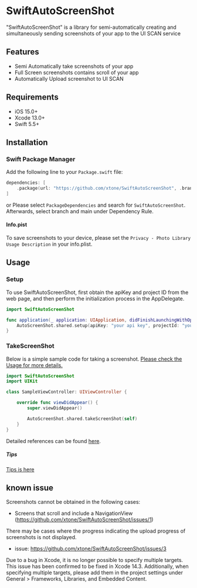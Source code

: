# SwiftAutoScreenShot

"SwiftAutoScreenShot" is a library for semi-automatically creating and simultaneously sending screenshots of your app to the UI SCAN service

## Features

- Semi Automatically take screenshots of your app
- Full Screen screenshots contains scroll of your app
- Automatically Upload screenshot to UI SCAN

## Requirements

- iOS 15.0+
- Xcode 13.0+
- Swift 5.5+

## Installation

### Swift Package Manager

Add the following line to your `Package.swift` file:

```swift
dependencies: [
    .package(url: "https://github.com/xtone/SwiftAutoScreenShot", .branch("main")),
]
```
or
Please select `PackageDependencies` and search for `SwiftAutoScreenShot`. Afterwards, select branch and main under Dependency Rule.

#### Info.pist
To save screenshots to your device, please set the `Privacy - Photo Library Usage Description` in your info.plist.

## Usage 

### Setup

To use SwiftAutoScreenShot, first obtain the apiKey and project ID from the web page, and then perform the initialization process in the AppDelegate.

```swift
import SwiftAutoScreenShot

func application(_ application: UIApplication, didFinishLaunchingWithOptions launchOptions: [UIApplication.LaunchOptionsKey: Any]?) -> Bool {
    AutoScreenShot.shared.setup(apiKey: "your api key", projectId: "your project id")
}
```

### TakeScreenShot
Below is a simple sample code for taking a screenshot.
[Please check the Usage for more details.](Documents/Usage.md)
```swift
import SwiftAutoScreenShot
import UIKit

class SampleViewController: UIViewController {

    override func viewDidAppear() {
        super.viewDidAppear()

        AutoScreenShot.shared.takeScreenShot(self)
    }
}
```

Detailed references can be found [here](Documents/Reference.md).

##### Tips
[Tips is here](Documents/Tips.md)

## known issue

Screenshots cannot be obtained in the following cases:

- Screens that scroll and include a NavigationView (https://github.com/xtone/SwiftAutoScreenShot/issues/1)


There may be cases where the progress indicating the upload progress of screenshots is not displayed.
- issue: https://github.com/xtone/SwiftAutoScreenShot/issues/3


Due to a bug in Xcode, it is no longer possible to specify multiple targets. This issue has been confirmed to be fixed in Xcode 14.3.
Additionally, when specifying multiple targets, please add them in the project settings under General > Frameworks, Libraries, and Embedded Content.










